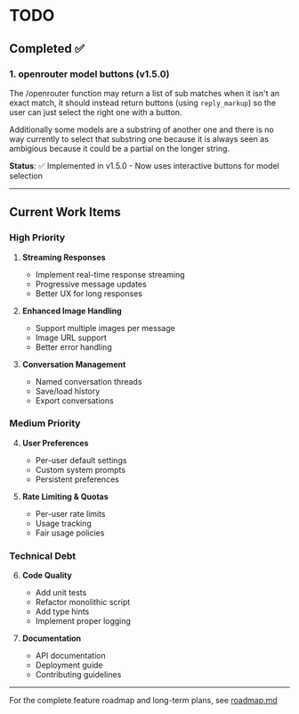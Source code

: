 # TODO

## Completed ✅

### 1. openrouter model buttons (v1.5.0)
The /openrouter function may return a list of sub matches when it isn't an exact match, it should instead return buttons (using `reply_markup`) so the user can just select the right one with a button.

Additionally some models are a substring of another one and there is no way currently to select that substring one because it is always seen as ambigious because it could be a partial on the longer string.

**Status**: ✅ Implemented in v1.5.0 - Now uses interactive buttons for model selection

---

## Current Work Items

### High Priority

1. **Streaming Responses**
   - Implement real-time response streaming
   - Progressive message updates
   - Better UX for long responses

2. **Enhanced Image Handling**
   - Support multiple images per message
   - Image URL support
   - Better error handling

3. **Conversation Management**
   - Named conversation threads
   - Save/load history
   - Export conversations

### Medium Priority

4. **User Preferences**
   - Per-user default settings
   - Custom system prompts
   - Persistent preferences

5. **Rate Limiting & Quotas**
   - Per-user rate limits
   - Usage tracking
   - Fair usage policies

### Technical Debt

6. **Code Quality**
   - Add unit tests
   - Refactor monolithic script
   - Add type hints
   - Implement proper logging

7. **Documentation**
   - API documentation
   - Deployment guide
   - Contributing guidelines

---

For the complete feature roadmap and long-term plans, see [roadmap.md](roadmap.md)